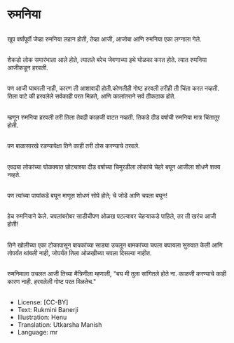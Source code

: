# रुमनिया

##
खूप वर्षांपूर्वी जेव्हा रुमनिया लहान होती, तेव्हा आजी, आजोबा आणि रुमनिया एका लग्नाला गेले.

##
शेकडो लोक समारंभाला आले होते, त्यातले बरेच जेवणाच्या इथे घोळका करत होते. त्यात रुमनिया आजीकडून हरवली. 

##
पण आजी घाबरली नाही, कारण ती आशावादी होती.कोणतीही गोष्ट हरवली तरीही ती चिंता करत नव्हती. तिला वाटे की हरवलेले सर्वकाही परत मिळते, आणि कालांतराने सर्व ठीकठाक होते.

##
म्हणून रुमनिया हरवली तरी तिला तेवढी काळजी वाटत नव्हती. तिकडे दीड वर्षाची रुमनिया मात्र चिंतातूर होती.

##
पण बाळासारखे रडण्यापेक्षा तिने काही तरी ठोस करण्याचे ठरवले.

##
एवढ्या लोकांच्या घोळक्यात छोट्याश्या दीड वर्षाच्या चिमुरडीला लोकांचे चेहरे बघून आजीला शोधणेे शक्य नव्हते.

##
पण त्यांच्या पायांकडे बघून माणूस शोधणं सोपे होते; चे जोडे आणि चपला बघून!

##
हेच रुमनियाने केले. चपलांबरोबर साडीचीपण ओळख पटल्यावर चेहऱ्याकडे पाहिले, तर ती खरंच आजी होती!

##
तिने खोलीच्या एका टोकापासून बायकांच्या साड्या उचलून बामकांच्या चपला बघायला सुरुवात केली आणि तोपर्यंत थांबली नाही, जोपर्यंत तिला ओळखीच्या चपला दिसल्या नाहीत.

##
रुमनिमाला उचलत आजी तिच्या मैत्रिणीला म्हणाली, "बघ मी तुला सांगितले होते ना. काळजी करण्याचे काही कारण नाही. हरवलेली गोष्ट परत मिळतेच."

##
* License: [CC-BY]
* Text: Rukmini Banerji
* Illustration: Henu
* Translation: Utkarsha Manish
* Language: mr
